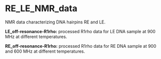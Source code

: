 # RE_LE_NMR_data

NMR data characterizing DNA hairpins RE and LE.

**LE_off-resonance-R1rho:** processed R1rho data for LE DNA sample at 900 MHz at different temperatures.

**RE_off-resonance-R1rho:** processed R1rho data for RE DNA sample at 900 and 600 MHz at different temperatures.

